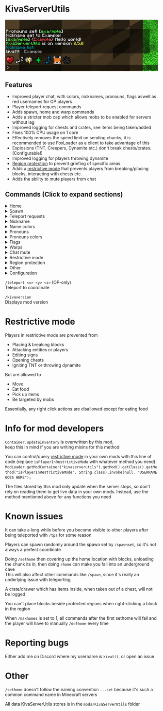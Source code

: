 # KivaServerUtils

![Example chat](images/chatexample.png)

## Features
- Improved player chat, with colors, nicknames, pronouns, flags aswell as red usernames for OP players
- Player teleport request commands
- Adds spawn, home and warp commands
- Adds a stricter mob cap which allows mobs to be enabled for servers without lag
- Improved logging for chests and crates, see items being taken/added
- Fixes 100% CPU usage on 1 core
- Effectively removes the speed limit on sending chunks, it is recommended to use FoxLoader as a client to take advantage of this
- Explosions (TNT, Creepers, Dynamite etc.) don't break chests/crates. (Configurable!)
- Improved logging for players throwing dynamite
- [Region protection](https://www.youtube.com/watch?v=HaCgemz3Sus) to prevent griefing of specific areas
- Adds a [restrictive mode](#restrictive-mode) that prevents players from breaking/placing blocks, interacting with chests etc.
- Adds the ability to mute players from chat

## Commands (Click to expand sections)
<details>
<summary>Home</summary>

`/home <optional home name>`\
Teleport home. If no name is specified, it teleports you to your main home

`/homes <optional home name>`\
List all your homes, if a name is provided it will show only that home

`/sethome <optional home name>`\
Sets a home location

`/delhome <optional home name>`\
Deletes a home. If no name is specified, it deletes your main home

`/renamehome <old name> <new name>`\
Renames a home
</details>

<details>
<summary>Spawn</summary>

`/spawn`\
Teleport to spawn (If spawn location specified)

`/spawnwhere`\
Show spawn location without teleporting to it

`/spawnset` (OP-only)\
Sets the spawn location, and where `/spawn` sends the player

`/spawnreset` (OP-only)\
Removes spawn location
</details>

<details>
<summary>Teleport requests</summary>

`/tpa <player>`\
Request to be teleported to player

`/tparevoke` or `/tprevoke`\
Revoke all your teleport requests

`/tpaccept <optional player>`\
Accept a teleport request

`/tpdeny <optional player>`\
Deny a teleport request
</details>

<details>
<summary>Nickname</summary>

`/nick <nickname>`\
Give yourself a nickname in chat

`/nameof <nickname>`\
Look up the real username from nickname

`/nicklist`\
See the nicknames of everyone currently in the server

`/nicklistall`\
See everyone's nicknames

`/nickset <player> <nickname>` (OP-only)\
Force set a players nickname

`/nickreset <optional player>`\
Resets / removes your nickname\
When player supplied, an OP can force reset a players nickname
</details>

<details>
<summary>Name colors</summary>

`/namecolor <color>` or `/namecolour <color>`\
Change your name color

`/namecolorreset` or `/namecolourreset`\
Resets your name color
</details>

<details>
<summary>Pronouns</summary>

`/pronouns <pronouns>`\
Give yourself pronouns in chat

`/pronounslist`\
See the pronouns of everyone currently in the server

`/pronounslistall`\
See everyone's pronouns

`/pronounsset <player> <pronouns>` (OP-only)\
Force set a players pronouns

`/pronounsreset <optional player>`\
Resets / removes your pronouns\
When player supplied, an OP can force reset a players pronouns
</details>

<details>
<summary>Pronouns colors</summary>

`/pronounscolor <color>` or `/pronounscolour <color>`\
Change your pronouns color

`/pronounscolorreset` or `/pronounscolourreset`\
Resets your pronouns color
</details>

<details>
<summary>Flags</summary>

`/flag <colors...>`\
Set a flag in your chat messages\
Example: `/flag lightred orange yellow green blue purple`

`/flagreset`\
Resets your flag (removes it)
</details>

<details>
<summary>Warps</summary>

`/warp <name>`\
Teleports you to the location

`/warps <optional name>`\
Lists all warps on the server, if a name is provided it will only show that warp

`/warpset <name>` (OP-only)\
Adds a new warp at your location

`/warpdel <name>` (OP-only)\
Deletes a warp

`/warprename <old name> <new name>` (OP-only)\
Renames a warp

</details>

<details>
<summary>Chat mute</summary>

`/mute <player>` (OP-only)\
Toggles preventing the player from sending chat messages\
Commands are still allowed while muted, except for /me and /tell

`/mutelist`\
Lists muted players currently in the server

`/mutelistall`\
Lists all muted players
</details>

<details>
<summary>Restrictive mode</summary>

`/restrict <player>` (OP-only)\
Toggles [restrictive mode](#restrictive-mode)

`/restrictlist` (OP-only)\
Lists players in [restrictive mode](#restrictive-mode) currently in the server

`/restrictlistall` (OP-only)\
Lists all players in [restrictive mode](#restrictive-mode)

`/restrictbydefault <true or false>` (OP-only)\
All players will be in [restrictive mode](#restrictive-mode) when `true` (`/restrictlist` is ignored), unless specifically excluded with `/restrictexclude`

`/restrictexclude <player>` (OP-only)\
Excludes player from restrictive mode when `/restrictbydefault` is true

`/restrictexcludelist` (OP-only)\
List players excluded from restrictive mode currently in the server

`/restrictexcludelistall` (OP-only)\
Lists all players excluded from restrictive mode
</details>

<details>
<summary>Region protection</summary>

These commands are OP-only,
`/protect` and `/pr` are interchangeable

`/protect list`\
List all protected regions

`/protect set <name>`\
Create a new protected region from a wooden axe region selection

`/protect remove <name>`\
Remove a protected region

`/protect removeall <confirmation>`\
Remove all protected regions

`/protect rename <name> <new name>`\
Rename protected region

`/protect expandheight <name>`\
Make protected region span all the way vertically (Y coordinates 0 to 2047)

`/protect info <name>`\
See a regions coordinates and dimension

</details>

<details>
<summary>Other</summary>

`/afk`\
Tells everyone on the server you're AFK until you move again

</details>

<details>
<summary>Configuration</summary>

`/mobcapdisabled <true or false>` (OP-only)\
Enable or disable the mobcap (setting mobcapdisabled to true will introduce lag!)

`/explosionsbreakchests <true or false>` (OP-only)\
Set if explosions break chests and crates

`/homecommandsdisabled <true or false>` (OP-only)\
Enable/disable the `/home`, `/sethome` commands

`/tpacommandsdisabled <true or false>` (OP-only)\
Enable/disable the `/tpa`, `/tpaccept`, `/tprevoke`, `/tpdeny` commands

`/warpcommandsdisabled <true or false>` (OP-only)\
Enabled/disable the `/warp`, `/warps`, `/warpset`, `/warpdel`, `/warprename` commands

`/falldamagedisabled <true or false>` (OP-only)\
Enable/disable fall damage

`/maxhomes <number>` (OP-only)\
Sets the max amount of homes per player. Will not delete any existing homes. **Default: 10**

`/kivashowconfig`\
Shows config for KivaServerUtils
</details>

`/teleport <x> <y> <z>` (OP-only)\
Teleport to coordinate

`/kivaversion`\
Displays mod version

# Restrictive mode
Players in restrictive mode are prevented from
- Placing & breaking blocks
- Attacking entities or players
- Editing signs
- Opening chests
- Igniting TNT or throwing dynamite

But are allowed to
- Move
- Eat food
- Pick up items
- Be targeted by mobs

Essentially, any right click actions are disallowed except for eating food

# Info for mod developers
`Container.updateInventory` is overwritten by this mod,\
keep this in mind if you are writing mixins for this method

You can control/query [restrictive mode](#restrictive-mode) in your own mods with this line of code (replace `isPlayerInRestrictiveMode` with whatever method you need):
`ModLoader.getModContainer("kivaserverutils").getMod().getClass().getMethod("isPlayerInRestrictiveMode", String.class).invoke(null, "USERNAME GOES HERE");`

The files stored by this mod only update when the server stops, so don't rely on reading them to get live data in your own mods. Instead, use the method mentioned above for any functions you need

# Known issues
It can take a long while before you become visible to other players after being teleported with `/tpa` for some reason

Players can spawn randomly around the spawn set by `/spawnset`, so it's not always a perfect coordinate

Doing `/sethome` then covering up the home location with blocks, unloading the chunk its in,
then doing `/home` can make you fall into an underground cave\
This will also affect other commands like `/spawn`, since it's really an underlying issue with teleporting

A crate/drawer which has items inside, when taken out of a chest, will not be logged

You can't place blocks beside protected regions when right-clicking a block in the region

When `/maxhomes` is set to 1, all commands after the first sethome will fail and the player will have to manually `/delhome` every time

# Reporting bugs
Either add me on Discord where my username is `kivattt`, or open an issue 

# Other
`/sethome` doesn't follow the naming convention `...set` because it's such a common command name in Minecraft servers

All data KivaServerUtils stores is in the `mods/KivaServerUtils` folder
